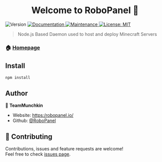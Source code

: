 <h1 align="center">Welcome to RoboPanel 👋</h1>
<p>
  <img alt="Version" src="https://img.shields.io/badge/version-0.0.1-blue.svg?cacheSeconds=2592000" />
  <a href="https://docs.robopanel.tk/" target="_blank">
    <img alt="Documentation" src="https://img.shields.io/badge/documentation-yes-brightgreen.svg" />
  </a>
  <a href="https://github.com/RoboPanel/Daemon/graphs/commit-activity" target="_blank">
    <img alt="Maintenance" src="https://img.shields.io/badge/Maintained%3F-yes-green.svg" />
  </a>
  <a href="#" target="_blank">
    <img alt="License: MIT" src="https://img.shields.io/github/license/JamieGrimwood/RoboPanel" />
  </a>
</p>

> Node.js Based Daemon used to host and deploy Minecraft Servers

### 🏠 [Homepage](https://github.com/RoboPanel/Daemon#readme)

## Install

```sh
npm install
```

## Author

👤 **TeamMunchkin**

* Website: [https:/robopanel.io/](https:/robopanel.io/)
* Github: [@RoboPanel](https://github.com/RoboPanel)

## 🤝 Contributing

Contributions, issues and feature requests are welcome!<br />Feel free to check [issues page](https://github.com/RoboPanel/Daemon/issues). 
